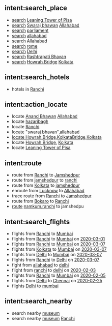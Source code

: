 ## intent:search_place
- [search](searchplace) [Leaning Tower of Pisa](locality)
- [search](searchplace) [Swaraj bhawan](locality) [Allahabad](city)
- [search](searchplace) [parliament](locality)
- [search](searchplace) [allahabad](city)
- [search](searchplace) [Allahabad](city)
- [search](searchplace) [rome](city)
- [search](searchplace) [Delhi](city)
- [search](searchplace) [Rashtrapati Bhavan](locality)
- [search](searchplace) [Howrah Bridge](locality) [Kolkata](city)

## intent:search_hotels
- hotels in [Ranchi](city)

## intent:action_locate
- locate [Anand Bhawan](locality) [Allahabad](city)
- locate [hazaribagh](city)
- locate [Ranchi](city)
- locate "[swaraj bhavan](locality)",[allahabad](city)
- [locate Howrah Bridge,Kolkata](placeinfo)[Bridge,Kolkata](city)
- locate [Howrah Bridge](locality), [Kolkata](city)
- locate [Leaning Tower of Pisa](locality)

## intent:route
- route from [Ranchi](saddr) to [Jamshedpur](daddr)
- route from [jamshedpur](saddr) to [ranchi](daddr)
- route from [Kolkata](saddr) to [jamshedpur](daddr)
- enroute from [Lucknow](saddr) to [Allahabad](daddr)
- trace route from [Ranchi](saddr) to [Jamshedpur](daddr)
- route from [Bokaro](saddr) to [Ranchi](daddr)
- [route](reachinfo) [namkum,ranchi](city) to jamshedpu

## intent:search_flights
- flights from [Ranchi](saddr) to [Mumbai](daddr)
- flights from [Ranchi](saddr) to [Mumbai](daddr) on [2020-03-01](date)
- flights from [Ranchi](saddr) to [Mumbai](daddr) on [2020-03-07](date)
- flights from [Kolkata](saddr) to [Mumbai](daddr) on [2020-03-07](date)
- flights from [Delhi](saddr) to [Mumbai](daddr) on [2020-03-07](date)
- flights from [Ranchi](saddr) to [Delhi](daddr) on [2020-03-07](date)
- fight from [allahabad](saddr) to [delhi](daddr)
- flight from [ranchi](saddr:Ranchi)  to [delhi](daddr) on [2020-02-03](date)
- flights from [Ranchi](saddr) to [Mumbai](daddr) on [2020-02-05](date)
- flights from [Delhi](saddr) to [Chennai](daddr) on [2020-02-25](date)
- flights [Delhi](saddr) to [mumbai](daddr)

## intent:search_nearby
- search nearby [museum](keyword)
- search nearby [museum](keyword) [Ranchi](city)
